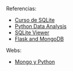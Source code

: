 Referencias:

- [Curso de SQLite](https://learning.oreilly.com/videos/introduction-to-sqlite/9781838982867/)
- [Python Data Analysis](https://learning.oreilly.com/library/view/python-data-analysis/9781787127487/)
- [SQLite Viewer](https://sqliteviewer.app/)
- [Flask and MongoDB](https://www.digitalocean.com/community/tutorials/how-to-set-up-flask-with-mongodb-and-docker)

Webs:
- [Mongo y Python](https://kb.objectrocket.com/mongo-db/use-docker-and-python-for-a-mongodb-application-1046)